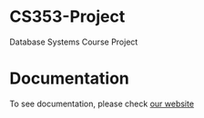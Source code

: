 # CS353-Project
Database Systems Course Project

# Documentation
To see documentation, please check [our website](https://erentilla.github.io/)
